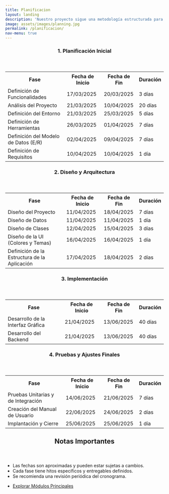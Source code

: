 ```yaml
---
title: Planificacion
layout: landing
description: 'Nuestro proyecto sigue una metodología estructurada para garantizar un desarrollo eficiente y de alta calidad.'
image: assets/images/planning.jpg
permalink: /planificacion/
nav-menu: true
---
```


<!-- Main -->
<div id="main">

<!-- Fases del Proyecto -->
<section id="fases" class="spotlights">
    <section>
        <div class="content">
            <div class="inner">
                <header class="major">
                    <h3>1. Planificación Inicial</h3>
                </header>
                <table>
                    <tr><th>Fase</th><th>Fecha de Inicio</th><th>Fecha de Fin</th><th>Duración</th></tr>
                    <tr><td>Definición de Funcionalidades</td><td>17/03/2025</td><td>20/03/2025</td><td>3 días</td></tr>
                    <tr><td>Análisis del Proyecto</td><td>21/03/2025</td><td>10/04/2025</td><td>20 días</td></tr>
                    <tr><td>Definición del Entorno</td><td>21/03/2025</td><td>25/03/2025</td><td>5 días</td></tr>
                    <tr><td>Definición de Herramientas</td><td>26/03/2025</td><td>01/04/2025</td><td>7 días</td></tr>
                    <tr><td>Definición del Modelo de Datos (E/R)</td><td>02/04/2025</td><td>09/04/2025</td><td>7 días</td></tr>
                    <tr><td>Definición de Requisitos</td><td>10/04/2025</td><td>10/04/2025</td><td>1 día</td></tr>
                </table>
            </div>
        </div>
    </section>
    <section>
        <div class="content">
            <div class="inner">
                <header class="major">
                    <h3>2. Diseño y Arquitectura</h3>
                </header>
                <table>
                    <tr><th>Fase</th><th>Fecha de Inicio</th><th>Fecha de Fin</th><th>Duración</th></tr>
                    <tr><td>Diseño del Proyecto</td><td>11/04/2025</td><td>18/04/2025</td><td>7 días</td></tr>
                    <tr><td>Diseño de Datos</td><td>11/04/2025</td><td>11/04/2025</td><td>1 día</td></tr>
                    <tr><td>Diseño de Clases</td><td>12/04/2025</td><td>15/04/2025</td><td>3 días</td></tr>
                    <tr><td>Diseño de la UI (Colores y Temas)</td><td>16/04/2025</td><td>16/04/2025</td><td>1 día</td></tr>
                    <tr><td>Definición de la Estructura de la Aplicación</td><td>17/04/2025</td><td>18/04/2025</td><td>2 días</td></tr>
                </table>
            </div>
        </div>
    </section>
    <section>
        <div class="content">
            <div class="inner">
                <header class="major">
                    <h3>3. Implementación</h3>
                </header>
                <table>
                    <tr><th>Fase</th><th>Fecha de Inicio</th><th>Fecha de Fin</th><th>Duración</th></tr>
                    <tr><td>Desarrollo de la Interfaz Gráfica</td><td>21/04/2025</td><td>13/06/2025</td><td>40 días</td></tr>
                    <tr><td>Desarrollo del Backend</td><td>21/04/2025</td><td>13/06/2025</td><td>40 días</td></tr>
                </table>
            </div>
        </div>
    </section>
    <section>
        <div class="content">
            <div class="inner">
                <header class="major">
                    <h3>4. Pruebas y Ajustes Finales</h3>
                </header>
                <table>
                    <tr><th>Fase</th><th>Fecha de Inicio</th><th>Fecha de Fin</th><th>Duración</th></tr>
                    <tr><td>Pruebas Unitarias y de Integración</td><td>14/06/2025</td><td>21/06/2025</td><td>7 días</td></tr>
                    <tr><td>Creación del Manual de Usuario</td><td>22/06/2025</td><td>24/06/2025</td><td>2 días</td></tr>
                    <tr><td>Implantación y Cierre</td><td>25/06/2025</td><td>25/06/2025</td><td>1 día</td></tr>
                </table>
            </div>
        </div>
    </section>
</section>

<!-- Notas Importantes -->
<section id="notas">
    <div class="inner">
        <header class="major">
            <h2>Notas Importantes</h2>
        </header>
        <ul>
            <li>Las fechas son aproximadas y pueden estar sujetas a cambios.</li>
            <li>Cada fase tiene hitos específicos y entregables definidos.</li>
            <li>Se recomienda una revisión periódica del cronograma.</li>
        </ul>
        <ul class="actions">
            <li><a href="{{ "" | absolute_url }}/modulos/" class="button next">Explorar Módulos Principales</a></li>
        </ul>
    </div>
</section>

</div>
